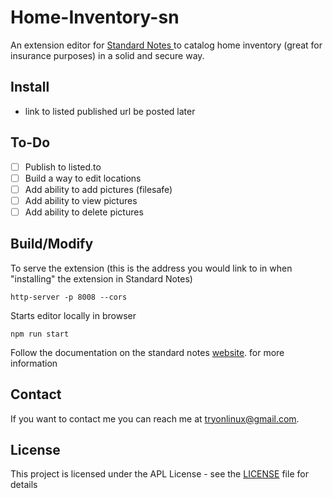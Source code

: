 # Home-Inventory-sn

An extension editor for [Standard Notes ](https://standardnotes.org)to catalog home inventory (great for insurance purposes) in a solid and secure way.

## Install

- link to listed published url be posted later

## To-Do

- [ ] Publish to listed.to
- [ ] Build a way to edit locations
- [ ] Add ability to add pictures (filesafe)
- [ ] Add ability to view pictures
- [ ] Add ability to delete pictures

## Build/Modify

To serve the extension (this is the address you would link to in when "installing" the extension in Standard Notes)

```
http-server -p 8008 --cors
```

Starts editor locally in browser

```
npm run start
```

Follow the documentation on the standard notes [website](https://docs.standardnotes.org/extensions/intro/). for more information

## Contact

If you want to contact me you can reach me at <tryonlinux@gmail.com>.

## License

This project is licensed under the APL License - see the [LICENSE](LICENSE) file for details
